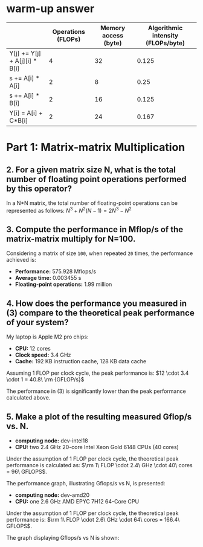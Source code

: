 # warm-up answer
| | Operations (FLOPs) | Memory access (byte) | Algorithmic intensity (FLOPs/byte) |
| --- | --- | --- | --- |
|   Y[j] += Y[j] + A[j][i] * B[i] | 4 | 32 | 0.125 | 
|     s += A[i] * A[i]            | 2 | 8  | 0.25  | 
|     s += A[i] * B[i]            | 2 | 16 | 0.125 | 
|     Y[i] = A[i] + C*B[i]        | 2 | 24 | 0.167 | 

# Part 1: Matrix-matrix Multiplication
## 2. For a given matrix size N, what is the total number of floating point operations performed by this operator?
In a N*N matrix, the total number of floating-point operations can be represented as follows:
$N^3+N^2(N-1)=2N^3-N^2$

## 3. Compute the performance in Mflop/s of the matrix-matrix multiply for N=100.
Considering a matrix of size `100`, when repeated `20` times, the performance achieved is:
- **Performance:** 575.928 Mflops/s
- **Average time:** 0.003455 s
- **Floating-point operations:** 1.99 million

## 4. How does the performance you measured in (3) compare to the theoretical peak performance of your system?
My laptop is Apple M2 pro chips:
- **CPU:** 12 cores
- **Clock speed:** 3.4 GHz
- **Cache:** 192 KB instruction cache, 128 KB data cache

Assuming 1 FLOP per clock cycle, the peak performance is: $12 \cdot 3.4 \cdot 1 = 40.8\ \rm {GFLOP/s}$

The performance in (3) is significantly lower than the peak performance calculated above.

## 5. Make a plot of the resulting measured Gflop/s vs. N.
- **computing node:** dev-intel18
- **CPU:** two 2.4 GHz 20-core Intel Xeon Gold 6148 CPUs (40 cores)

Under the assumption of 1 FLOP per clock cycle, the theoretical peak performance is calculated as: $\rm 1\ FLOP \cdot 2.4\ GHz \cdot 40\ cores = 96\ GFLOPS$.

The performance graph, illustrating Gflops/s vs N, is presented:

- **computing node:** dev-amd20
- **CPU:** one 2.6 GHz AMD EPYC 7H12 64-Core CPU

Under the assumption of 1 FLOP per clock cycle, the theoretical peak performance is: $\rm 1\ FLOP \cdot 2.6\ GHz \cdot 64\ cores = 166.4\ GFLOPS$.

The graph displaying Gflops/s vs N is shown:
